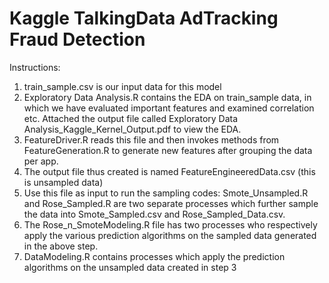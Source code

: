 # Kaggle TalkingData AdTracking Fraud Detection

Instructions:

1. train_sample.csv is our input data for this model
2. Exploratory Data Analysis.R contains the EDA on train_sample data, in which we have evaluated important features and examined correlation etc. Attached the output file called Exploratory Data Analysis_Kaggle_Kernel_Output.pdf to view the EDA.
3. FeatureDriver.R reads this file and then invokes methods from FeatureGeneration.R to generate new features after grouping the data per app.
4. The output file thus created is named FeatureEngineeredData.csv (this is unsampled data)
5. Use this file as input to run the sampling codes: Smote_Unsampled.R and Rose_Sampled.R are two separate processes which further sample the data into Smote_Sampled.csv and Rose_Sampled_Data.csv. 
6. The Rose_n_SmoteModeling.R file has two processes who respectively apply the various prediction algorithms on the sampled data generated in the above step.
7. DataModeling.R contains processes which apply the prediction algorithms on the unsampled data created in step 3

